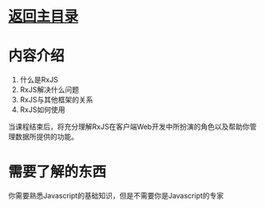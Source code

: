 # [返回主目录](../Readme.md)<!-- omit in toc --> 

# 内容介绍
1. 什么是RxJS
2. RxJS解决什么问题
3. RxJS与其他框架的关系
4. RxJS如何使用

当课程结束后，将充分理解RxJS在客户端Web开发中所扮演的角色以及帮助你管理数据所提供的功能。

# 需要了解的东西
你需要熟悉Javascript的基础知识，但是不需要你是Javascript的专家